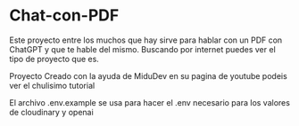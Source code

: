 # Chat-con-PDF

Este proyecto entre los muchos que hay sirve para hablar con un PDF con ChatGPT y que te hable del mismo. Buscando por internet puedes ver el tipo de proyecto que es.

Proyecto Creado con la ayuda de MiduDev en su pagina de youtube podeis ver el chulisimo tutorial

El archivo .env.example se usa para hacer el .env necesario para los valores de cloudinary y openai

